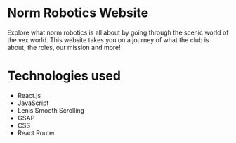 # Norm Robotics Website

Explore what norm robotics is all about by going through the scenic world of the vex world. This website takes you on a journey of what the club is about, the roles, our mission and more!

# Technologies used
- React.js
- JavaScript
- Lenis Smooth Scrolling
- GSAP
- CSS
- React Router
